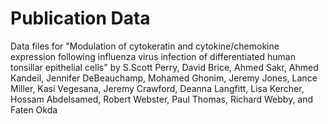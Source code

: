 # Publication Data

Data files for "Modulation of cytokeratin and cytokine/chemokine expression following influenza virus infection of differentiated human tonsillar epithelial cells" by S.Scott Perry, David Brice, Ahmed Sakr, Ahmed Kandeil, Jennifer DeBeauchamp, Mohamed Ghonim, Jeremy Jones, Lance Miller, Kasi Vegesana, Jeremy Crawford, Deanna Langfitt, Lisa Kercher, Hossam Abdelsamed, Robert Webster, Paul Thomas, Richard Webby, and Faten Okda
